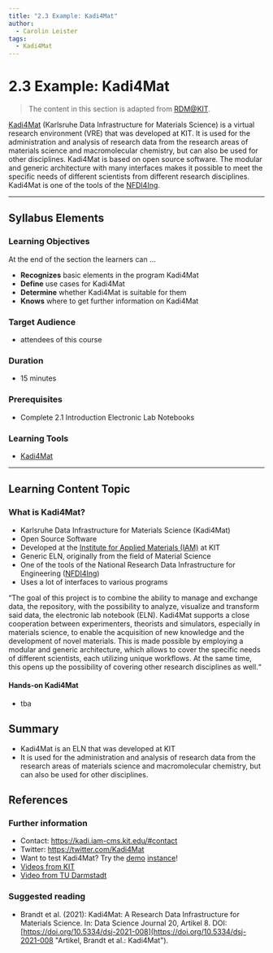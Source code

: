 ```yaml
---
title: "2.3 Example: Kadi4Mat"
author:
  - Carolin Leister
tags:
  - Kadi4Mat
---
```


# 2.3 Example: Kadi4Mat

>The content in this section is adapted from [RDM@KIT](https://www.rdm.kit.edu/english/servicestools_tools_kadi4mat.php).

[Kadi4Mat](https://kadi.iam.kit.edu/) (Karlsruhe Data Infrastructure for Materials Science) is a virtual research environment (VRE) that was developed at KIT. It is used for the administration and analysis of research data from the research areas of materials science and macromolecular chemistry, but can also be used for other disciplines. Kadi4Mat is based on open source software. The modular and generic architecture with many interfaces makes it possible to meet the specific needs of different scientists from different research disciplines. Kadi4Mat is one of the tools of the [NFDI4Ing](https://nfdi4ing.de/community-hub-2/).


---

## Syllabus Elements

### Learning Objectives

At the end of the section the learners can ...

- **Recognizes** basic elements in the program Kadi4Mat
- **Define** use cases for Kadi4Mat 
- **Determine** whether Kadi4Mat is suitable for them
- **Knows** where to get further information on Kadi4Mat

### Target Audience
- attendees of this course

### Duration
- 15 minutes

### Prerequisites
- Complete 2.1 Introduction Electronic Lab Notebooks

### Learning Tools

- [Kadi4Mat](https://kadi4mat.iam-cms.kit.edu/?locale=en)


---

## Learning Content Topic

### What is Kadi4Mat?

- Karlsruhe Data Infrastructure for Materials Science (Kadi4Mat)
- Open Source Software
- Developed at the [Institute for Applied Materials (IAM)](https://www.iam.kit.edu/mms/) at KIT
- Generic ELN, originally from the field of Material Science
- One of the tools of the National Research Data Infrastructure for Engineering ([NFDI4Ing](https://nfdi4ing.de/de/))
- Uses a lot of interfaces to various programs

“The goal of this project is to combine the ability to manage and exchange data, the repository, with the possibility to analyze, visualize and transform said data, the electronic lab notebook (ELN). Kadi4Mat supports a close cooperation between experimenters, theorists and simulators, especially in materials science, to enable the acquisition of new knowledge and the development of novel materials. This is made possible by employing a modular and generic architecture, which allows to cover the specific needs of different scientists, each utilizing unique workflows. At the same time, this opens up the possibility of covering other research disciplines as well.“

#### Hands-on Kadi4Mat
- tba
## Summary

- Kadi4Mat is an ELN that was developed at KIT
- It is used for the administration and analysis of research data from the research areas of materials science and macromolecular chemistry, but can also be used for other disciplines.

## References
### Further information
- Contact: [https](https://kadi.iam-cms.kit.edu/)[://kadi.iam-cms.kit.edu/#](https://kadi.iam-cms.kit.edu/)[contact](https://kadi.iam-cms.kit.edu/)
- Twitter: [https](https://twitter.com/Kadi4Mat)[://](https://twitter.com/Kadi4Mat)[twitter.com/Kadi4Mat](https://twitter.com/Kadi4Mat)
- Want to test Kadi4Mat? Try the [demo](https://demo-kadi4mat.iam-cms.kit.edu/) [instance](https://demo-kadi4mat.iam-cms.kit.edu/)!
- [Videos from KIT](https://www.postlithiumstorage.org/en/research/rdm)
- [Video from TU Darmstadt]([https://tu-darmstadt.cloud.panopto.eu/Panopto/Pages/Viewer.aspx?id=e6eed9d2-fcd8-4c25-a306-aebd0146a59b](https://tu-darmstadt.cloud.panopto.eu/Panopto/Pages/Viewer.aspx?id=e6eed9d2-fcd8-4c25-a306-aebd0146a59b))

### Suggested reading

- Brandt et al. (2021): Kadi4Mat: A Research Data Infrastructure for Materials Science. In: Data Science Journal 20, Artikel 8. DOI: [https://doi.org/10.5334/dsj-2021-008](https://doi.org/10.5334/dsj-2021-008 "Artikel, Brandt et al.: Kadi4Mat").